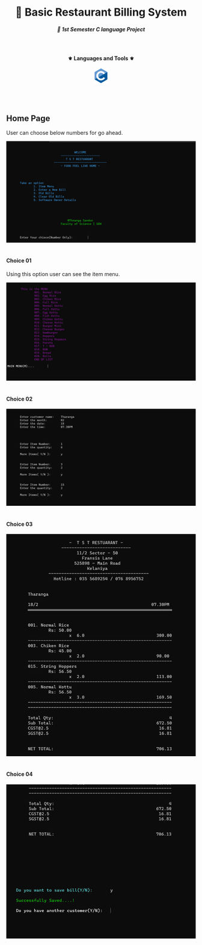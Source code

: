 <h1 align="center">🚀 Basic Restaurant Billing System</h1>
<h5 align="center">💠 1st Semester C language Project</h5>


<p align="left">
</p>
<br>
<h4 align="center">⚜️ Languages and Tools ⚜️</h4>
<p align="center"><a href="https://www.cprogramming.com/" target="_blank" rel="noreferrer"> <img src="https://raw.githubusercontent.com/devicons/devicon/master/icons/c/c-original.svg" alt="c" width="40" height="40"/> </a>  </p>
<br>
<br>
<h2>Home Page</h2>
<p>User can choose below numbers for go ahead.</p>
<img src = "1.png">
<br>
<br>
<h4>Choice 01</h4>
<p>Using this option user can see the item menu.</p>
<img src = "2.png">
<br>
<br>
<h4>Choice 02</h4>
<p></p>
<img src = "3.png">
<br>
<br>
<h4>Choice 03</h4>
<img src = "4.png">
<br>
<br>
<h4>Choice 04</h4>
<img src = "5.png">
